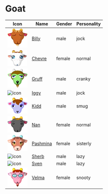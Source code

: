 # Goat

|Icon|Name|Gender|Personality|
|---|---|---|---|
|![icon](./billy/icon.png)|[Billy](./billy)|male|jock|
|![icon](./chevre/icon.png)|[Chevre](./chevre)|female|normal|
|![icon](./gruff/icon.png)|[Gruff](./gruff)|male|cranky|
|![icon](./iggy/icon.png)|[Iggy](./iggy)|male|jock|
|![icon](./kidd/icon.png)|[Kidd](./kidd)|male|smug|
|![icon](./nan/icon.png)|[Nan](./nan)|female|normal|
|![icon](./pashmina/icon.png)|[Pashmina](./pashmina)|female|sisterly|
|![icon](./sherb/icon.png)|[Sherb](./sherb)|male|lazy|
|![icon](./sven/icon.png)|[Sven](./sven)|male|lazy|
|![icon](./velma/icon.png)|[Velma](./velma)|female|snooty|
